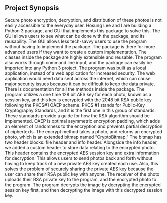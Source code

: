 ## Project Synopsis

Secure photo encryption, decryption, and distribution of these photos is not easily accessible to the everyday user. Hosung Lee and I are building a Python 3 package, and GUI that implements this package to solve this. The GUI allows users to see what can be done with the package, and its reusability. The GUI allows less tech-savvy users to use the program without having to implement the package. The package is there for more advanced users if they want to create a custom implementation. The classes inside the package are highly extensible and reusable. The program also works through command line input, and the package can easily be imported into any Python 3 project. The program was built as a local application, instead of a web application for increased security. The web application would need data sent across the internet, which can cause major security issues because it can be difficult to keep the data private. There is documentation for all the methods inside the package. The program utilizes a one time 128 bit AES key for each photo, known as a session key, and this key is encrypted with the 2048 bit RSA public key following the PKCS#1 OAEP scheme. PKCS #1 stands for Public-Key Cryptography Standards, and it is the first one in this group of standards. These standards provide a guide for how the RSA algorithm should be implemented. OAEP is optimal asymmetric encryption padding, which adds an element of randomness to the encryption and prevents partial decryption of ciphertexts. The encrypt method takes a photo, and returns an encrypted photo, which is an extended bitmap named “CryptoBitmap.” The bitmap has two header blocks: file header and info header. Alongside the info header, we added a custom header to store data relating to the encrypted photo. This header contains the encrypted AES session key and extra information for decryption. This allows users to send photos back and forth without having to keep track of a new private AES key created each use. Also, this solves the problem of securely sharing the private AES key because the user can share their RSA public key with anyone. The receiver of the photo uploads their RSA private key to the program, and the encrypted photo to the program. The program decrypts the image by decrypting the encrypted session key first, and then decrypting the image with this decrypted session key.
